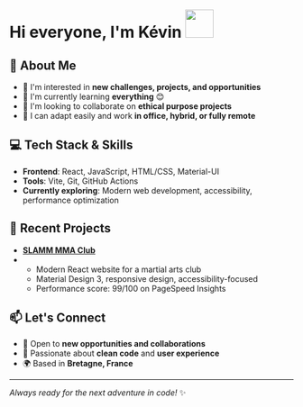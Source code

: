 # Hi everyone, I'm Kévin <img src="https://media.giphy.com/media/hvRJCLFzcasrR4ia7z/giphy.gif" width="50px">

  ## 🚀 About Me

  - 👀 I'm interested in **new 
  challenges, projects, and 
  opportunities**
  - 🌱 I'm currently learning
  **everything** 😊
  - 💞️ I'm looking to collaborate on
   **ethical purpose projects**
  - 🏢 I can adapt easily and work
  **in office, hybrid, or fully 
  remote**

  ## 💻 Tech Stack & Skills

  - **Frontend**: React, JavaScript,
   HTML/CSS, Material-UI
  - **Tools**: Vite, Git, GitHub
  Actions
  - **Currently exploring**: Modern
  web development, accessibility,
  performance optimization

  ## 🌟 Recent Projects

  - **[SLAMM MMA Club](https://mma-saint-lunaire.fr)**
  - - Modern React
  website for a martial arts club
    - Material Design 3, responsive
  design, accessibility-focused
    - Performance score: 99/100 on
  PageSpeed Insights

  ## 📫 Let's Connect

  - 💼 Open to **new opportunities 
  and collaborations**
  - 🎯 Passionate about **clean 
  code** and **user experience**
  - 🌍 Based in **Bretagne, France**

  ---
  *Always ready for the next 
  adventure in code!* ✨
